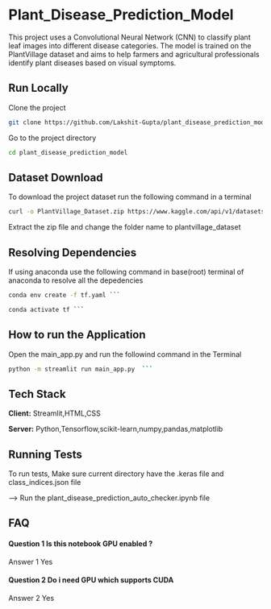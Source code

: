 
# Plant_Disease_Prediction_Model

This project uses a Convolutional Neural Network (CNN) to classify plant leaf images into different disease categories. The model is trained on the PlantVillage dataset and aims to help farmers and agricultural professionals identify plant diseases based on visual symptoms.


## Run Locally

Clone the project

```bash
git clone https://github.com/Lakshit-Gupta/plant_disease_prediction_model.git
```

Go to the project directory

```bash
cd plant_disease_prediction_model
```


## Dataset Download

To download the project dataset run the following command in a terminal  

```bash
curl -o PlantVillage_Dataset.zip https://www.kaggle.com/api/v1/datasets/download/abdallahalidev/plantvillage-dataset ```
```
Extract the zip file and change the folder name to plantvillage_dataset
## Resolving Dependencies
If using anaconda use the following command in base(root) terminal of anaconda to resolve all the depedencies
```bash
conda env create -f tf.yaml ```
```
```bash
conda activate tf ```
```
## How to run the Application
Open the main_app.py and run the followind command in the Terminal
```bash
python -m streamlit run main_app.py  ```
``` 



## Tech Stack

**Client:** Streamlit,HTML,CSS

**Server:** Python,Tensorflow,scikit-learn,numpy,pandas,matplotlib


## Running Tests

To run tests, Make sure current directory have the .keras file and class_indices.json file 


--> Run the plant_disease_prediction_auto_checker.ipynb file 



## FAQ

#### Question 1 Is this notebook GPU enabled ?

Answer 1 Yes

#### Question 2 Do i need GPU which supports CUDA 

Answer 2 Yes 

